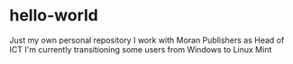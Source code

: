 # hello-world
Just my own personal repository
I work with Moran Publishers as Head of ICT
I'm currently transitioning some users from Windows to Linux Mint
